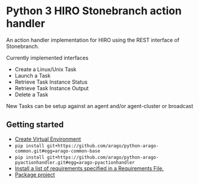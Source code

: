 # Python 3 HIRO Stonebranch action handler

An action handler implementation for HIRO using the REST interface of Stonebranch.

Currently implemented interfaces
* Create a Linux/Unix Task
* Launch a Task
* Retrieve Task Instance Status
* Retrieve Task Instance Output
* Delete a Task

New Tasks can be setup against an agent and/or agent-cluster or broadcast

## Getting started

- [Create Virtual Environment](https://packaging.python.org/tutorials/installing-packages/#creating-virtual-environments)
- `pip install git+https://github.com/arago/python-arago-common.git#egg=arago-common-base`
- `pip install git+https://github.com/arago/python-arago-pyactionhandler.git#egg=arago-pyactionhandler`
- [Install a list of requirements specified in a Requirements File.](https://packaging.python.org/tutorials/installing-packages/#requirements-files)
- [Package project](https://packaging.python.org/tutorials/distributing-packages/#packaging-your-project)